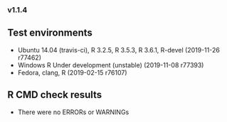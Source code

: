 
### v1.1.4

## Test environments

- Ubuntu 14.04 (travis-ci), R 3.2.5, R 3.5.3, R 3.6.1, R-devel (2019-11-26 r77462)
- Windows R Under development (unstable) (2019-11-08 r77393)
- Fedora, clang, R (2019-02-15 r76107)

## R CMD check results

- There were no ERRORs or WARNINGs
